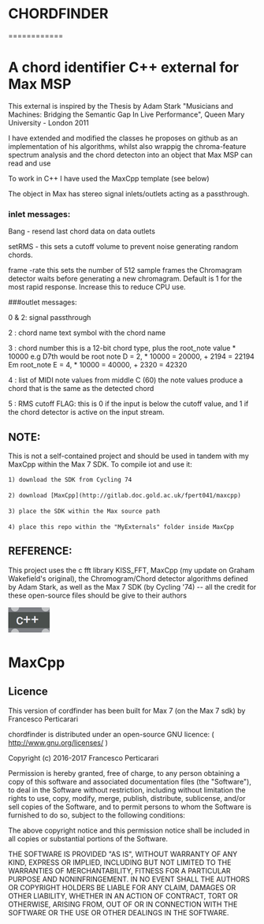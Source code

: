 # CHORDFINDER
============

A chord identifier C++ external for Max MSP
============


This external is inspired by the Thesis by Adam Stark "Musicians and Machines: Bridging the Semantic Gap In Live Performance", Queen Mary University - London 2011


I have extended and modified the classes he proposes on github as an implementation of his algorithms, whilst also wrappig the chroma-feature spectrum analysis and the chord detecton into an object that Max MSP can read and use


To work in C++ I have used the MaxCpp template (see below)


The object in Max has stereo signal inlets/outlets acting as a passthrough. 


### inlet messages: 

Bang - resend last chord data on data outlets 

setRMS <float> - this sets a cutoff volume to prevent noise generating random chords.

frame <int> -rate this sets the number of 512 sample frames the Chromagram detector waits before generating a new chromagram. Default is 1 for the most rapid response. Increase this to reduce CPU use. 


###outlet messages:

0 & 2: signal passthrough 

2 : chord name text symbol with the chord name 

3 : chord number this is a 12-bit chord type, plus the root_note value * 10000
e.g D7th would be root note D = 2, * 10000 = 20000, + 2194 = 22194 Em root_note E = 4, * 10000 = 40000, + 2320 = 42320

4 : list of MIDI note values from middle C (60) the note values produce a chord that is the same as the detected chord

5 : RMS cutoff FLAG: this is 0 if the input is below the cutoff value, and 1 if the chord detector is active on the input stream.



## NOTE: 
This is not a self-contained project and should be used in tandem with my MaxCpp within the Max 7 SDK.
To compile iot and use it:

    1) download the SDK from Cycling 74

    2) download [MaxCpp](http://gitlab.doc.gold.ac.uk/fpert041/maxcpp) 

    3) place the SDK within the Max source path

    4) place this repo within the "MyExternals" folder inside MaxCpp



## REFERENCE: 
This project uses the c fft library KISS_FFT, MaxCpp (my update on Graham Wakefield's original), the Chromogram/Chord detector algorithms defined by Adam Stark, as well as the Max 7 SDK (by Cycling '74) -- all the credit for these open-source files should be give to their authors




![logo](maxcpp.png) 

MaxCpp
==========================

## Licence

This version of cordfinder has been built for Max 7 (on the Max 7 sdk) by Francesco Perticarari


chordfinder is distributed under an open-source GNU licence:
( http://www.gnu.org/licenses/ )


Copyright (c) 2016-2017 Francesco Perticarari

Permission is hereby granted, free of charge, to any person obtaining a copy
of this software and associated documentation files (the "Software"), to deal
in the Software without restriction, including without limitation the rights
to use, copy, modify, merge, publish, distribute, sublicense, and/or sell
copies of the Software, and to permit persons to whom the Software is
furnished to do so, subject to the following conditions:

The above copyright notice and this permission notice shall be included in
all copies or substantial portions of the Software.

THE SOFTWARE IS PROVIDED "AS IS", WITHOUT WARRANTY OF ANY KIND, EXPRESS OR
IMPLIED, INCLUDING BUT NOT LIMITED TO THE WARRANTIES OF MERCHANTABILITY,
FITNESS FOR A PARTICULAR PURPOSE AND NONINFRINGEMENT. IN NO EVENT SHALL THE
AUTHORS OR COPYRIGHT HOLDERS BE LIABLE FOR ANY CLAIM, DAMAGES OR OTHER
LIABILITY, WHETHER IN AN ACTION OF CONTRACT, TORT OR OTHERWISE, ARISING FROM,
OUT OF OR IN CONNECTION WITH THE SOFTWARE OR THE USE OR OTHER DEALINGS IN
THE SOFTWARE.
